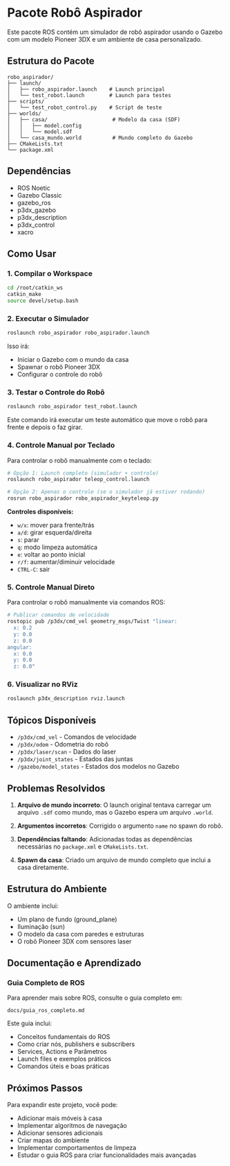 # Pacote Robô Aspirador

Este pacote ROS contém um simulador de robô aspirador usando o Gazebo com um modelo Pioneer 3DX e um ambiente de casa personalizado.

## Estrutura do Pacote

```
robo_aspirador/
├── launch/
│   ├── robo_aspirador.launch    # Launch principal
│   └── test_robot.launch        # Launch para testes
├── scripts/
│   └── test_robot_control.py    # Script de teste
├── worlds/
│   ├── casa/                     # Modelo da casa (SDF)
│   │   ├── model.config
│   │   └── model.sdf
│   └── casa_mundo.world          # Mundo completo do Gazebo
├── CMakeLists.txt
└── package.xml
```

## Dependências

- ROS Noetic
- Gazebo Classic
- gazebo_ros
- p3dx_gazebo
- p3dx_description
- p3dx_control
- xacro

## Como Usar

### 1. Compilar o Workspace

```bash
cd /root/catkin_ws
catkin_make
source devel/setup.bash
```

### 2. Executar o Simulador

```bash
roslaunch robo_aspirador robo_aspirador.launch
```

Isso irá:
- Iniciar o Gazebo com o mundo da casa
- Spawnar o robô Pioneer 3DX
- Configurar o controle do robô

### 3. Testar o Controle do Robô

```bash
roslaunch robo_aspirador test_robot.launch
```

Este comando irá executar um teste automático que move o robô para frente e depois o faz girar.

### 4. Controle Manual por Teclado

Para controlar o robô manualmente com o teclado:

```bash
# Opção 1: Launch completo (simulador + controle)
roslaunch robo_aspirador teleop_control.launch

# Opção 2: Apenas o controle (se o simulador já estiver rodando)
rosrun robo_aspirador robo_aspirador_keyteleop.py
```

**Controles disponíveis:**
- `w/x`: mover para frente/trás
- `a/d`: girar esquerda/direita  
- `s`: parar
- `q`: modo limpeza automática
- `e`: voltar ao ponto inicial
- `r/f`: aumentar/diminuir velocidade
- `CTRL-C`: sair

### 5. Controle Manual Direto

Para controlar o robô manualmente via comandos ROS:

```bash
# Publicar comandos de velocidade
rostopic pub /p3dx/cmd_vel geometry_msgs/Twist "linear:
  x: 0.2
  y: 0.0
  z: 0.0
angular:
  x: 0.0
  y: 0.0
  z: 0.0"
```

### 6. Visualizar no RViz

```bash
roslaunch p3dx_description rviz.launch
```

## Tópicos Disponíveis

- `/p3dx/cmd_vel` - Comandos de velocidade
- `/p3dx/odom` - Odometria do robô
- `/p3dx/laser/scan` - Dados do laser
- `/p3dx/joint_states` - Estados das juntas
- `/gazebo/model_states` - Estados dos modelos no Gazebo

## Problemas Resolvidos

1. **Arquivo de mundo incorreto**: O launch original tentava carregar um arquivo `.sdf` como mundo, mas o Gazebo espera um arquivo `.world`.

2. **Argumentos incorretos**: Corrigido o argumento `name` no spawn do robô.

3. **Dependências faltando**: Adicionadas todas as dependências necessárias no `package.xml` e `CMakeLists.txt`.

4. **Spawn da casa**: Criado um arquivo de mundo completo que inclui a casa diretamente.

## Estrutura do Ambiente

O ambiente inclui:
- Um plano de fundo (ground_plane)
- Iluminação (sun)
- O modelo da casa com paredes e estruturas
- O robô Pioneer 3DX com sensores laser

## Documentação e Aprendizado

### Guia Completo de ROS
Para aprender mais sobre ROS, consulte o guia completo em:
```
docs/guia_ros_completo.md
```

Este guia inclui:
- Conceitos fundamentais do ROS
- Como criar nós, publishers e subscribers
- Services, Actions e Parâmetros
- Launch files e exemplos práticos
- Comandos úteis e boas práticas

## Próximos Passos

Para expandir este projeto, você pode:
- Adicionar mais móveis à casa
- Implementar algoritmos de navegação
- Adicionar sensores adicionais
- Criar mapas do ambiente
- Implementar comportamentos de limpeza
- Estudar o guia ROS para criar funcionalidades mais avançadas
